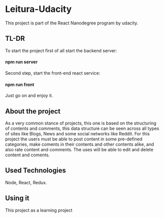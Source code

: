 # Leitura-Udacity
This project is part of the React Nanodegree program by udacity.


## TL-DR
To start the project first of all start the backend server:
#### npm run server
Second step, start the front-end react service:
#### npm run front
Just go on and enjoy it.


## About the project
As a very common stance of projects, this one is based on the structuring of contents and comments, this data structure can be seen across all types of sites like Blogs, News and some social networks like Reddit.
For this project the users must be able to post content in some pre-defined categories, make coments in their contents and other contents alike, and also rate content and comments. The uses will be able to edit and delete content and coments.

## Used Technologies
Node, React, Redux.

## Using it
This project as a learning project 